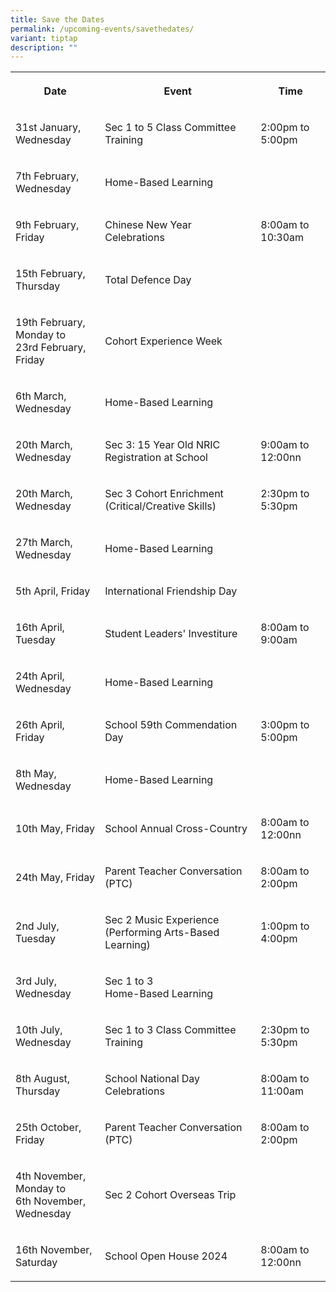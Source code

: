 ```yaml
---
title: Save the Dates
permalink: /upcoming-events/savethedates/
variant: tiptap
description: ""
---
```

<p></p>
<table style="minWidth: 75px">
<colgroup>
<col>
<col>
<col>
</colgroup>
<tbody>
<tr>
<th rowspan="1" colspan="1">
<p>Date</p>
</th>
<th rowspan="1" colspan="1">
<p>Event</p>
</th>
<th rowspan="1" colspan="1">
<p>Time</p>
</th>
</tr>
<tr>
<td rowspan="1" colspan="1">
<p>31st January, Wednesday</p>
</td>
<td rowspan="1" colspan="1">
<p>Sec 1 to 5 Class Committee Training</p>
</td>
<td rowspan="1" colspan="1">
<p>2:00pm to 5:00pm</p>
</td>
</tr>
<tr>
<td rowspan="1" colspan="1">
<p>7th February, Wednesday</p>
</td>
<td rowspan="1" colspan="1">
<p>Home-Based Learning</p>
</td>
<td rowspan="1" colspan="1">
<p></p>
</td>
</tr>
<tr>
<td rowspan="1" colspan="1">
<p>9th February, Friday</p>
</td>
<td rowspan="1" colspan="1">
<p>Chinese New Year Celebrations</p>
</td>
<td rowspan="1" colspan="1">
<p>8:00am to 10:30am</p>
</td>
</tr>
<tr>
<td rowspan="1" colspan="1">
<p>15th February, Thursday</p>
</td>
<td rowspan="1" colspan="1">
<p>Total Defence Day</p>
</td>
<td rowspan="1" colspan="1">
<p></p>
</td>
</tr>
<tr>
<td rowspan="1" colspan="1">
<p>19th February, Monday to
<br>23rd February, Friday</p>
</td>
<td rowspan="1" colspan="1">
<p>Cohort Experience Week</p>
</td>
<td rowspan="1" colspan="1">
<p></p>
</td>
</tr>
<tr>
<td rowspan="1" colspan="1">
<p>6th March, Wednesday</p>
</td>
<td rowspan="1" colspan="1">
<p>Home-Based Learning</p>
</td>
<td rowspan="1" colspan="1">
<p></p>
</td>
</tr>
<tr>
<td rowspan="1" colspan="1">
<p>20th March, Wednesday</p>
</td>
<td rowspan="1" colspan="1">
<p>Sec 3: 15 Year Old NRIC Registration at School</p>
</td>
<td rowspan="1" colspan="1">
<p>9:00am to 12:00nn</p>
</td>
</tr>
<tr>
<td rowspan="1" colspan="1">
<p>20th March, Wednesday</p>
</td>
<td rowspan="1" colspan="1">
<p>Sec 3 Cohort Enrichment (Critical/Creative Skills)</p>
</td>
<td rowspan="1" colspan="1">
<p>2:30pm to 5:30pm</p>
</td>
</tr>
<tr>
<td rowspan="1" colspan="1">
<p>27th March, Wednesday</p>
</td>
<td rowspan="1" colspan="1">
<p>Home-Based Learning</p>
</td>
<td rowspan="1" colspan="1">
<p></p>
</td>
</tr>
<tr>
<td rowspan="1" colspan="1">
<p>5th April, Friday</p>
</td>
<td rowspan="1" colspan="1">
<p>International Friendship Day</p>
</td>
<td rowspan="1" colspan="1">
<p></p>
</td>
</tr>
<tr>
<td rowspan="1" colspan="1">
<p>16th April, Tuesday</p>
</td>
<td rowspan="1" colspan="1">
<p>Student Leaders' Investiture</p>
</td>
<td rowspan="1" colspan="1">
<p>8:00am to 9:00am</p>
</td>
</tr>
<tr>
<td rowspan="1" colspan="1">
<p>24th April, Wednesday</p>
</td>
<td rowspan="1" colspan="1">
<p>Home-Based Learning</p>
</td>
<td rowspan="1" colspan="1">
<p></p>
</td>
</tr>
<tr>
<td rowspan="1" colspan="1">
<p>26th April, Friday</p>
</td>
<td rowspan="1" colspan="1">
<p>School 59th Commendation Day</p>
</td>
<td rowspan="1" colspan="1">
<p>3:00pm to 5:00pm</p>
</td>
</tr>
<tr>
<td rowspan="1" colspan="1">
<p>8th May, Wednesday</p>
</td>
<td rowspan="1" colspan="1">
<p>Home-Based Learning</p>
</td>
<td rowspan="1" colspan="1">
<p></p>
</td>
</tr>
<tr>
<td rowspan="1" colspan="1">
<p>10th May, Friday</p>
</td>
<td rowspan="1" colspan="1">
<p>School Annual Cross-Country</p>
</td>
<td rowspan="1" colspan="1">
<p>8:00am to 12:00nn</p>
</td>
</tr>
<tr>
<td rowspan="1" colspan="1">
<p>24th May, Friday</p>
</td>
<td rowspan="1" colspan="1">
<p>Parent Teacher Conversation (PTC)</p>
</td>
<td rowspan="1" colspan="1">
<p>8:00am to 2:00pm</p>
</td>
</tr>
<tr>
<td rowspan="1" colspan="1">
<p>2nd July, Tuesday</p>
</td>
<td rowspan="1" colspan="1">
<p>Sec 2 Music Experience (Performing Arts-Based Learning)</p>
</td>
<td rowspan="1" colspan="1">
<p>1:00pm to 4:00pm</p>
</td>
</tr>
<tr>
<td rowspan="1" colspan="1">
<p>3rd July, Wednesday</p>
</td>
<td rowspan="1" colspan="1">
<p>Sec 1 to 3
<br>Home-Based Learning</p>
</td>
<td rowspan="1" colspan="1">
<p></p>
</td>
</tr>
<tr>
<td rowspan="1" colspan="1">
<p>10th July, Wednesday</p>
</td>
<td rowspan="1" colspan="1">
<p>Sec 1 to 3 Class Committee Training</p>
</td>
<td rowspan="1" colspan="1">
<p>2:30pm to 5:30pm</p>
</td>
</tr>
<tr>
<td rowspan="1" colspan="1">
<p>8th August, Thursday</p>
</td>
<td rowspan="1" colspan="1">
<p>School National Day Celebrations</p>
</td>
<td rowspan="1" colspan="1">
<p>8:00am to 11:00am</p>
</td>
</tr>
<tr>
<td rowspan="1" colspan="1">
<p>25th October, Friday</p>
</td>
<td rowspan="1" colspan="1">
<p>Parent Teacher Conversation (PTC)</p>
</td>
<td rowspan="1" colspan="1">
<p>8:00am to 2:00pm</p>
</td>
</tr>
<tr>
<td rowspan="1" colspan="1">
<p>4th November, Monday to
<br>6th November, Wednesday</p>
</td>
<td rowspan="1" colspan="1">
<p>Sec 2 Cohort Overseas Trip</p>
</td>
<td rowspan="1" colspan="1">
<p></p>
</td>
</tr>
<tr>
<td rowspan="1" colspan="1">
<p>16th November, Saturday</p>
</td>
<td rowspan="1" colspan="1">
<p>School Open House 2024</p>
</td>
<td rowspan="1" colspan="1">
<p>8:00am to 12:00nn</p>
</td>
</tr>
</tbody>
</table>
<p></p>
